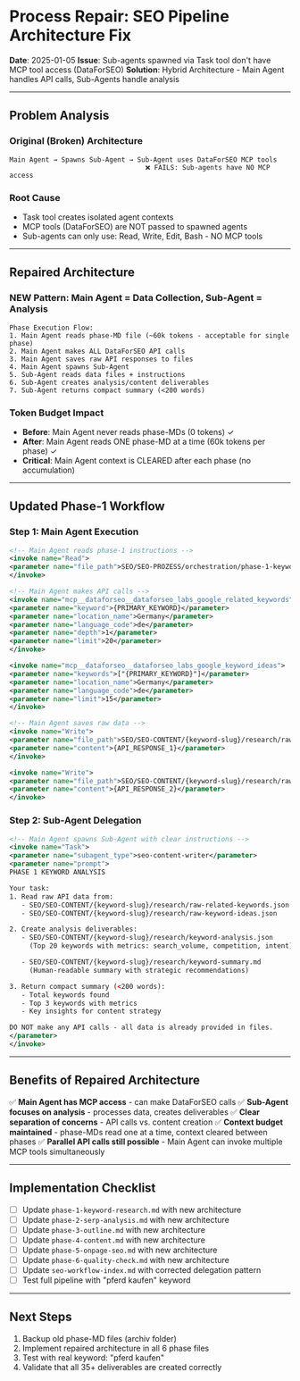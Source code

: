 # Process Repair: SEO Pipeline Architecture Fix

**Date**: 2025-01-05
**Issue**: Sub-agents spawned via Task tool don't have MCP tool access (DataForSEO)
**Solution**: Hybrid Architecture - Main Agent handles API calls, Sub-Agents handle analysis

---

## Problem Analysis

### Original (Broken) Architecture
```
Main Agent → Spawns Sub-Agent → Sub-Agent uses DataForSEO MCP tools
                                  ❌ FAILS: Sub-agents have NO MCP access
```

### Root Cause
- Task tool creates isolated agent contexts
- MCP tools (DataForSEO) are NOT passed to spawned agents
- Sub-agents can only use: Read, Write, Edit, Bash - NO MCP tools

---

## Repaired Architecture

### NEW Pattern: Main Agent = Data Collection, Sub-Agent = Analysis
```
Phase Execution Flow:
1. Main Agent reads phase-MD file (~60k tokens - acceptable for single phase)
2. Main Agent makes ALL DataForSEO API calls
3. Main Agent saves raw API responses to files
4. Main Agent spawns Sub-Agent
5. Sub-Agent reads data files + instructions
6. Sub-Agent creates analysis/content deliverables
7. Sub-Agent returns compact summary (<200 words)
```

### Token Budget Impact
- **Before**: Main Agent never reads phase-MDs (0 tokens) ✓
- **After**: Main Agent reads ONE phase-MD at a time (60k tokens per phase) ✓
- **Critical**: Main Agent context is CLEARED after each phase (no accumulation)

---

## Updated Phase-1 Workflow

### Step 1: Main Agent Execution
```xml
<!-- Main Agent reads phase-1 instructions -->
<invoke name="Read">
<parameter name="file_path">SEO/SEO-PROZESS/orchestration/phase-1-keyword-research.md</parameter>
</invoke>

<!-- Main Agent makes API calls -->
<invoke name="mcp__dataforseo__dataforseo_labs_google_related_keywords">
<parameter name="keyword">{PRIMARY_KEYWORD}</parameter>
<parameter name="location_name">Germany</parameter>
<parameter name="language_code">de</parameter>
<parameter name="depth">1</parameter>
<parameter name="limit">20</parameter>
</invoke>

<invoke name="mcp__dataforseo__dataforseo_labs_google_keyword_ideas">
<parameter name="keywords">["{PRIMARY_KEYWORD}"]</parameter>
<parameter name="location_name">Germany</parameter>
<parameter name="language_code">de</parameter>
<parameter name="limit">15</parameter>
</invoke>

<!-- Main Agent saves raw data -->
<invoke name="Write">
<parameter name="file_path">SEO/SEO-CONTENT/{keyword-slug}/research/raw-related-keywords.json</parameter>
<parameter name="content">{API_RESPONSE_1}</parameter>
</invoke>

<invoke name="Write">
<parameter name="file_path">SEO/SEO-CONTENT/{keyword-slug}/research/raw-keyword-ideas.json</parameter>
<parameter name="content">{API_RESPONSE_2}</parameter>
</invoke>
```

### Step 2: Sub-Agent Delegation
```xml
<!-- Main Agent spawns Sub-Agent with clear instructions -->
<invoke name="Task">
<parameter name="subagent_type">seo-content-writer</parameter>
<parameter name="prompt">
PHASE 1 KEYWORD ANALYSIS

Your task:
1. Read raw API data from:
   - SEO/SEO-CONTENT/{keyword-slug}/research/raw-related-keywords.json
   - SEO/SEO-CONTENT/{keyword-slug}/research/raw-keyword-ideas.json

2. Create analysis deliverables:
   - SEO/SEO-CONTENT/{keyword-slug}/research/keyword-analysis.json
     (Top 20 keywords with metrics: search_volume, competition, intent)

   - SEO/SEO-CONTENT/{keyword-slug}/research/keyword-summary.md
     (Human-readable summary with strategic recommendations)

3. Return compact summary (<200 words):
   - Total keywords found
   - Top 3 keywords with metrics
   - Key insights for content strategy

DO NOT make any API calls - all data is already provided in files.
</parameter>
</invoke>
```

---

## Benefits of Repaired Architecture

✅ **Main Agent has MCP access** - can make DataForSEO calls
✅ **Sub-Agent focuses on analysis** - processes data, creates deliverables
✅ **Clear separation of concerns** - API calls vs. content creation
✅ **Context budget maintained** - phase-MDs read one at a time, context cleared between phases
✅ **Parallel API calls still possible** - Main Agent can invoke multiple MCP tools simultaneously

---

## Implementation Checklist

- [ ] Update `phase-1-keyword-research.md` with new architecture
- [ ] Update `phase-2-serp-analysis.md` with new architecture
- [ ] Update `phase-3-outline.md` with new architecture
- [ ] Update `phase-4-content.md` with new architecture
- [ ] Update `phase-5-onpage-seo.md` with new architecture
- [ ] Update `phase-6-quality-check.md` with new architecture
- [ ] Update `seo-workflow-index.md` with corrected delegation pattern
- [ ] Test full pipeline with "pferd kaufen" keyword

---

## Next Steps

1. Backup old phase-MD files (archiv folder)
2. Implement repaired architecture in all 6 phase files
3. Test with real keyword: "pferd kaufen"
4. Validate that all 35+ deliverables are created correctly
